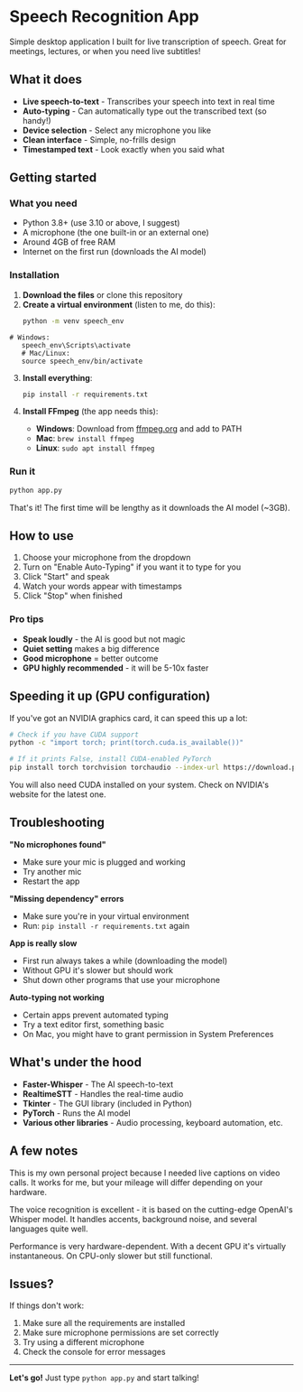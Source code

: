 # Speech Recognition App

Simple desktop application I built for live transcription of speech. Great for meetings, lectures, or when you need live subtitles!

## What it does

- **Live speech-to-text** - Transcribes your speech into text in real time
- **Auto-typing** - Can automatically type out the transcribed text (so handy!)
- **Device selection** - Select any microphone you like
- **Clean interface** - Simple, no-frills design
- **Timestamped text** - Look exactly when you said what

## Getting started

### What you need

- Python 3.8+ (use 3.10 or above, I suggest)
- A microphone (the one built-in or an external one)
- Around 4GB of free RAM
- Internet on the first run (downloads the AI model)

### Installation

1. **Download the files** or clone this repository
2. **Create a virtual environment** (listen to me, do this):
   ```bash
   python -m venv speech_env
```
# Windows:
   speech_env\Scripts\activate
   # Mac/Linux:
   source speech_env/bin/activate
   ```

3. **Install everything**:
   ```bash
   pip install -r requirements.txt
   ```

4. **Install FFmpeg** (the app needs this):
   - **Windows**: Download from [ffmpeg.org](https://ffmpeg.org/download.html) and add to PATH
   - **Mac**: `brew install ffmpeg`
   - **Linux**: `sudo apt install ffmpeg`

### Run it

```bash
python app.py
```

That's it! The first time will be lengthy as it downloads the AI model (~3GB).

## How to use

1. Choose your microphone from the dropdown
2. Turn on "Enable Auto-Typing" if you want it to type for you
3. Click "Start" and speak
4. Watch your words appear with timestamps
5. Click "Stop" when finished

### Pro tips

- **Speak loudly** - the AI is good but not magic
- **Quiet setting** makes a big difference
- **Good microphone** = better outcome
- **GPU highly recommended** - it will be 5-10x faster

## Speeding it up (GPU configuration)

If you've got an NVIDIA graphics card, it can speed this up a lot:

```bash
# Check if you have CUDA support
python -c "import torch; print(torch.cuda.is_available())"

# If it prints False, install CUDA-enabled PyTorch
pip install torch torchvision torchaudio --index-url https://download.pytorch.org/whl/cu121
```

You will also need CUDA installed on your system. Check on NVIDIA's website for the latest one.

## Troubleshooting

**"No microphones found"**
- Make sure your mic is plugged and working
- Try another mic
- Restart the app

**"Missing dependency" errors**
- Make sure you're in your virtual environment
- Run: `pip install -r requirements.txt` again

**App is really slow**
- First run always takes a while (downloading the model)
- Without GPU it's slower but should work
- Shut down other programs that use your microphone

**Auto-typing not working**
- Certain apps prevent automated typing
- Try a text editor first, something basic
- On Mac, you might have to grant permission in System Preferences

## What's under the hood

- **Faster-Whisper** - The AI speech-to-text
- **RealtimeSTT** - Handles the real-time audio
- **Tkinter** - The GUI library (included in Python)
- **PyTorch** - Runs the AI model
- **Various other libraries** - Audio processing, keyboard automation, etc.

## A few notes

This is my own personal project because I needed live captions on video calls. It works for me, but your mileage will differ depending on your hardware.

The voice recognition is excellent - it is based on the cutting-edge OpenAI's Whisper model. It handles accents, background noise, and several languages quite well.

Performance is very hardware-dependent. With a decent GPU it's virtually instantaneous. On CPU-only slower but still functional.

## Issues?

If things don't work:

1. Make sure all the requirements are installed
2. Make sure microphone permissions are set correctly
3. Try using a different microphone
4. Check the console for error messages

---

**Let's go!** Just type `python app.py` and start talking!
